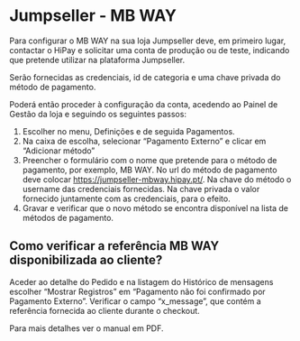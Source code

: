 # Jumpseller - MB WAY 

Para configurar o MB WAY na sua loja Jumpseller deve, em primeiro lugar, contactar o HiPay e solicitar uma conta de produção ou de teste, indicando que pretende utilizar na plataforma
Jumpseller.

Serão fornecidas as credenciais, id de categoria e uma chave privada do método de pagamento.

Poderá então proceder à configuração da conta, acedendo ao Painel de Gestão da loja e seguindo
os seguintes passos:

1. Escolher no menu, Definições e de seguida Pagamentos.
2. Na caixa de escolha, selecionar “Pagamento Externo” e clicar em “Adicionar método”
3. Preencher o formulário com o nome que pretende para o método de pagamento, por exemplo, MB WAY. No url do método de pagamento deve colocar https://jumpseller-mbway.hipay.pt/. Na chave do método o username das credenciais fornecidas. Na chave privada o valor fornecido juntamente com as credenciais, para o efeito.
4. Gravar e verificar que o novo método se encontra disponível na lista de métodos de pagamento.

## Como verificar a referência MB WAY disponibilizada ao cliente?

Aceder ao detalhe do Pedido e na listagem do Histórico de mensagens escolher “Mostrar Registros” em “Pagamento não foi confirmado por Pagamento Externo”. Verificar o campo “x_message”, que contém a referência fornecida ao cliente durante o checkout.

Para mais detalhes ver o manual em PDF.
